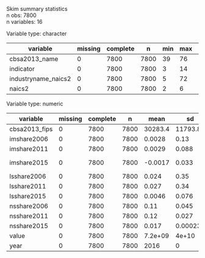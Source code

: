 Skim summary statistics  
 n obs: 7800    
 n variables: 16    

Variable type: character

|      variable       | missing | complete |  n   | min | max | empty | n_unique |
|---------------------|---------|----------|------|-----|-----|-------|----------|
|    cbsa2013_name    |    0    |   7800   | 7800 | 39  | 76  |   0   |   100    |
|      indicator      |    0    |   7800   | 7800 |  3  | 14  |   0   |    3     |
| industryname_naics2 |    0    |   7800   | 7800 |  5  | 72  |   0   |    26    |
|       naics2        |    0    |   7800   | 7800 |  2  |  6  |   0   |    26    |

Variable type: numeric

|   variable    | missing | complete |  n   |  mean   |    sd    |   p0   |   p25    |   p50    |   p75   |  p100   |
|---------------|---------|----------|------|---------|----------|--------|----------|----------|---------|---------|
| cbsa2013_fips |    0    |   7800   | 7800 | 30283.4 | 11793.81 | 10420  |  18860   |  32060   |  40200  |  49660  |
|  imshare2006  |    0    |   7800   | 7800 | 0.0028  |   0.13   | -0.69  |  -0.069  |  -0.014  |  0.092  |   1.3   |
|  imshare2011  |    0    |   7800   | 7800 | 0.0029  |  0.088   | -1.01  |  -0.057  |  0.0095  |  0.06   |  0.73   |
|  imshare2015  |    0    |   7800   | 7800 | -0.0017 |  0.033   |  -0.3  |  -0.011  | -4.8e-05 |  0.011  |  0.13   |
|  lsshare2006  |    0    |   7800   | 7800 |  0.024  |   0.35   | -1.28  |  -0.095  | -0.0073  |  0.096  |  8.86   |
|  lsshare2011  |    0    |   7800   | 7800 |  0.027  |   0.34   | -1.24  |  -0.059  |  0.0019  |  0.073  |  16.45  |
|  lsshare2015  |    0    |   7800   | 7800 | 0.0046  |  0.076   | -0.63  |  -0.016  |  0.0017  |  0.02   |  2.79   |
|  nsshare2006  |    0    |   7800   | 7800 |  0.11   |  0.045   | -0.012 |  0.068   |   0.11   |  0.14   |  0.76   |
|  nsshare2011  |    0    |   7800   | 7800 |  0.12   |  0.027   | 0.029  |  0.095   |   0.1    |  0.14   |   0.4   |
|  nsshare2015  |    0    |   7800   | 7800 |  0.017  | 0.00023  | 0.017  |  0.017   |  0.017   |  0.017  |  0.017  |
|     value     |    0    |   7800   | 7800 | 7.2e+09 |  4e+10   |   9    | 58531.25 | 4.6e+08  | 2.7e+09 | 1.5e+12 |
|     year      |    0    |   7800   | 7800 |  2016   |    0     |  2016  |   2016   |   2016   |  2016   |  2016   |
